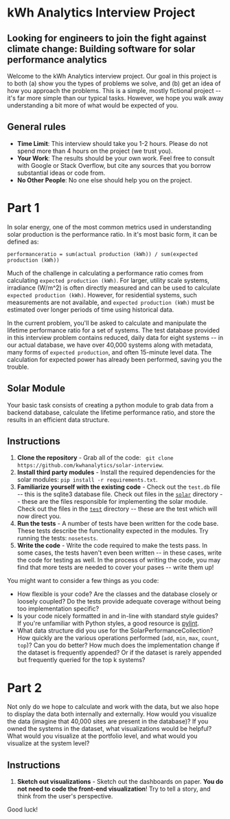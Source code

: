 #  kWh Analytics Interview Project
## Looking for engineers to join the fight against climate change: Building software for solar performance analytics

Welcome to the kWh Analytics interview project. Our goal in this project is to both (a) show you the types of problems we solve, and (b) get an idea of how you approach the problems. This is a simple, mostly fictional project -- it's far more simple than our typical tasks. However, we hope you walk away understanding a bit more of what would be expected of you.

## General rules

-  **Time Limit**: This interview should take you 1-2 hours. Please do not spend more than 4 hours on the project (we trust you). 
-  **Your Work**: The results should be your own work. Feel free to consult with Google or Stack Overflow, but cite any sources that you borrow substantial ideas or code from.
-  **No Other People**: No one else should help you on the project.

# Part 1

In solar energy, one of the most common metrics used in understanding solar production is the performance ratio. In it's most basic form, it can be defined as:

```
performanceratio = sum(actual production (kWh)) / sum(expected production (kWh))
```

Much of the challenge in calculating a performance ratio comes from calculating `expected production (kWh)`. For larger, utility scale systems, irradiance (W/m^2) is often directly measured and can be used to calculate `expected production (kWh)`. However, for residential systems, such measurements are not available, and `expected production (kWh)` must be estimated over longer periods of time using historical data.

In the current problem, you'll be asked to calculate and manipulate the lifetime performance ratio for a set of systems. The test database provided in this interview problem contains reduced, daily data for eight systems -- in our actual database, we have over 40,000 systems along with metadata, many forms of `expected production`, and often 15-minute level data. The calculation for expected power has already been performed, saving you the trouble.

## Solar Module

Your basic task consists of creating a python module to grab data from a backend database, calculate the lifetime performance ratio, and store the results in an efficient data structure.


## Instructions

1.  **Clone the repository** - Grab all of the code: ` git clone https://github.com/kwhanalytics/solar-interview`.
2.  **Install third party modules** - Install the required dependencies for the solar modules: `pip install -r requirements.txt`.
3.  **Familiarize yourself with the existing code** - Check out the `test.db` file -- this is the sqlite3 database file. Check out files in the [`solar`](https://github.com/kwhanalytics/solar-interview/tree/master/solar) directory -- these are the files responsible for implementing the solar module. Check out the files in the [`test`](https://github.com/kwhanalytics/solar-interview/tree/master/test) directory -- these are the test which will now direct you.
4.  **Run the tests** - A number of tests have been written for the code base. These tests describe the functionality expected in the modules. Try running the tests: `nosetests`.
5.  **Write the code** - Write the code required to make the tests pass. In some cases, the tests haven't even been written -- in these cases, write the code for testing as well. In the process of writing the code, you may find that more tests are needed to cover your pases -- write them up!

You might want to consider a few things as you code:

-  How flexible is your code? Are the classes and the database closely or loosely coupled? Do the tests provide adequate coverage without being too implementation specific?
-  Is your code nicely formatted in and in-line with standard style guides? If you're unfamiliar with Python styles, a good resource is [pylint](http://www.pylint.org/).
-  What data structure did you use for the SolarPerformanceCollection? How quickly are the various operations performed (`add`, `min`, `max`, `count`, `top`)? Can you do better? How much does the implementation change if the dataset is frequently appended? Or if the dataset is rarely appended but frequently queried for the top k systems?

# Part 2

Not only do we hope to calculate and work with the data, but we also hope to display the data both internally and externally. How would you visualize the data (imagine that 40,000 sites are present in the database)? If you owned the systems in the dataset, what visualizations would be helpful? What would you visualize at the portfolio level, and what would you visualize at the system level?

## Instructions

1) **Sketch out visualizations** - Sketch out the dashboards on paper. __You do not need to code the front-end visualization__! Try to tell a story, and think from the user's perspective.


Good luck!
